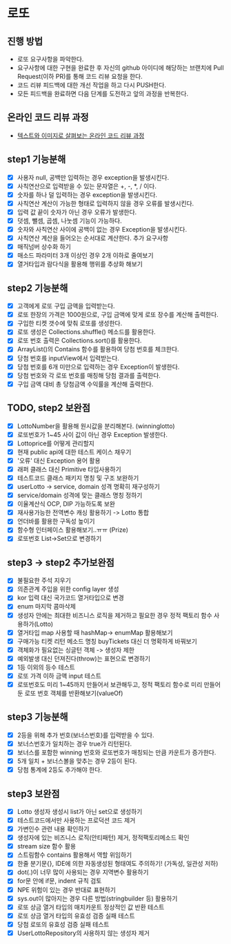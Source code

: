 # 로또
## 진행 방법
* 로또 요구사항을 파악한다.
* 요구사항에 대한 구현을 완료한 후 자신의 github 아이디에 해당하는 브랜치에 Pull Request(이하 PR)를 통해 코드 리뷰 요청을 한다.
* 코드 리뷰 피드백에 대한 개선 작업을 하고 다시 PUSH한다.
* 모든 피드백을 완료하면 다음 단계를 도전하고 앞의 과정을 반복한다.

## 온라인 코드 리뷰 과정
* [텍스트와 이미지로 살펴보는 온라인 코드 리뷰 과정](https://github.com/next-step/nextstep-docs/tree/master/codereview)


## step1 기능분해
* [X] 사용자 null, 공백만 입력하는 경우 exception을 발생시킨다.
* [X] 사칙연산으로 입력받을 수 있는 문자열은 +, -, *, / 이다.
* [X] 숫자를 하나 덜 입력하는 경우 exception을 발생시킨다.
* [X] 사칙연산 계산이 가능한 형태로 입력하지 않을 경우 오류를 발생시킨다.
* [X] 입력 값 끝이 숫자가 아닌 경우 오류가 발생한다.
* [X] 덧셈, 뺄셈, 곱셈, 나눗셈 기능이 가능하다.
* [X] 숫자와 사칙연산 사이에 공백이 없는 경우 Exception을 발생시킨다.
* [X] 사칙연산 계산을 들어오는 순서대로 계산한다.
추가 요구사항
* [X] 매직넘버 상수화 하기
* [X] 매소드 파라미터 3개 이상인 경우 2개 이하로 줄여보기
* [X] 열거타입과 람다식을 활용해 행위를 추상화 해보기

## step2 기능분해
* [X] 고객에게 로또 구입 금액을 입력받는다. 
* [X] 로또 한장의 가격은 1000원으로, 구입 금액에 맞게 로또 장수를 계산해 출력한다.
* [X] 구입한 티켓 갯수에 맞춰 로또를 생성한다.
* [X] 로또 생성은 Collections.shuffle() 메소드를 활용한다.
* [X] 로또 번호 출력은 Collections.sort()를 활용한다.
* [X] ArrayList()의 Contains 함수를 활용하여 당첨 번호를 체크한다.
* [X] 당첨 번호를 inputView에서 입력받는다.
* [X] 당첨 번호를 6개 미만으로 입력하는 경우 Exception이 발생한다.
* [X] 당첨 번호와 각 로또 번호를 매칭해 당첨 결과를 출력한다.
* [X] 구입 금액 대비 총 당첨금액 수익률을 계산해 출력한다.

## TODO, step2 보완점
* [X] LottoNumber을 활용해 원시값을 분리해본다. (winninglotto)
* [X] 로또번호가 1~45 사이 값이 아닌 경우 Exception 발생한다.
* [X] Lottoprice를 어떻게 관리할지
* [X] 현재 public api에 대한 테스트 케이스 채우기
* [X] '오류' 대신 Exception 용어 활용 
* [X] 래퍼 클래스 대신 Primitive 타입사용하기
* [X] 테스트코드 클래스 패키지 명칭 및 구조 보완하기
* [X] userLotto -> service, domain 성격 명확히 재구성하기
* [X] service/domain 성격에 맞는 클래스 명칭 정하기
* [X] 이율계산식 OCP, DIP 가능하도록 보완
* [X] 재사용가능한 전역변수 캐싱 활용하기 -> Lotto 통합
* [X] 언더바를 활용한 구독성 높이기
* [X] 함수형 인터페이스 활용해보기..ㅠㅠ (Prize)
* [X] 로또번호 List->Set으로 변경하기

## step3 -> step2 추가보완점
* [X] 불필요한 주석 지우기
* [X] 의존관계 주입을 위한 config layer 생성
* [X] kor 입력 대신 국가코드 열거타입으로 변경
* [X] enum 마지막 콤마삭제
* [X] 생성자 안에는 최대한 비즈니스 로직을 제거하고 필요한 경우 정적 팩토리 함수 사용하가(Lotto)
* [X] 열거타입 map 사용할 때 hashMap-> enumMap 활용해보기
* [X] 구매가능 티켓 리턴 메소드 명칭 buyTickets 대신 더 명확하게 바꿔보기
* [X] 객체화가 필요없는 싱글턴 객체 ->  생성자 제한
* [X] 예외발생 대신 던져진다(throw)는 표현으로 변경하기
* [X] 1등 이외의 등수 테스트
* [X] 로또 가격 이하 금액 input 테스트
* [X] 로또번호도 미리 1~45까지 만들어서 보관해두고, 정적 팩토리 함수로 미리 만들어둔 로또 번호 객체를 반환해보기(valueOf)

## step3 기능분해
* [X] 2등을 위해 추가 번호(보너스번호)를 입력받을 수 있다.
* [X] 보너스번호가 일치하는 경우 true가 리턴된다.
* [X] 보너스를 포함한 winning 번호와 로또번호가 매칭되는 만큼 카운트가 증가한다.
* [X] 5개 일치 + 보너스볼을 맞추는 경우 2등이 된다. 
* [X] 당첨 통계에 2등도 추가해야 한다.

## step3 보완점
* [X] Lotto 생성자 생성시 list가 아닌 set으로 생성하기
* [X] 테스트코드에서만 사용하는 프로덕션 코드 제거
* [X] 가변인수 관련 내용 확인하기
* [X] 생성자에 있는 비즈니스 로직(안티패턴) 제거, 정적팩토리메소드 확인
* [X] stream size 함수 활용
* [X] 스트림함수 contains 활용해서 역할 위임하기
* [X] 한줄 분기문{}, IDE에 의한 자동생성된 형태여도 주의하기! (가독성, 일관성 저하)
* [X] dot(.)이 너무 많이 사용되는 경우 지역변수 활용하기
* [X] for문 안에 if문, indent 규칙 검토
* [X] NPE 위험이 있는 경우 반대로 표현하기
* [X] sys.out이 많아지는 경우 다른 방법(stringbuilder 등) 활용하기
* [X] 로또 상금 열거 타입의 매치카운트 정상적인 값 반환 테스트
* [X] 로또 상금 열거 타입의 유효성 검증 실패 테스트
* [X] 당첨 로또의 유효성 검증 실패 테스트
* [X] UserLottoRepository의 사용하지 않는 생성자 제거